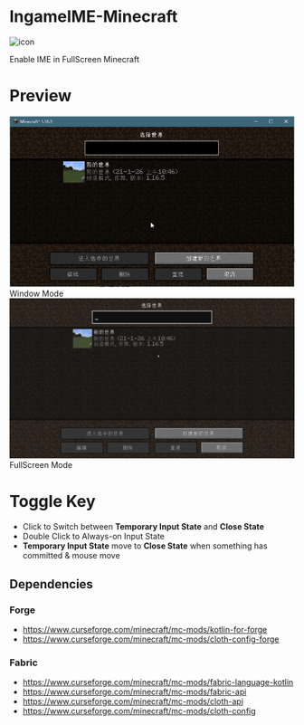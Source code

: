 # IngameIME-Minecraft
![icon](https://github.com/Windmill-City/IngameIME-Minecraft/raw/master/IngameIME-Icon.png)

Enable IME in FullScreen Minecraft
# Preview
![icon](https://github.com/Windmill-City/IngameIME-Minecraft/raw/master/Docs/WindowInput.gif)
Window Mode
![icon](https://github.com/Windmill-City/IngameIME-Minecraft/raw/master/Docs/FullScreenInput.gif)
FullScreen Mode

# Toggle Key

- Click to Switch between **Temporary Input State** and **Close State**
- Double Click to Always-on Input State
- **Temporary Input State** move to **Close State** when something has committed & mouse move

## Dependencies

### Forge

- https://www.curseforge.com/minecraft/mc-mods/kotlin-for-forge
- https://www.curseforge.com/minecraft/mc-mods/cloth-config-forge

### Fabric

- https://www.curseforge.com/minecraft/mc-mods/fabric-language-kotlin
- https://www.curseforge.com/minecraft/mc-mods/fabric-api
- https://www.curseforge.com/minecraft/mc-mods/cloth-api
- https://www.curseforge.com/minecraft/mc-mods/cloth-config
